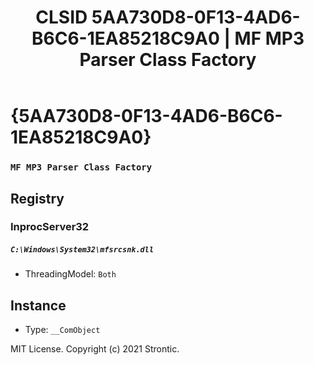 ﻿---
title: "CLSID 5AA730D8-0F13-4AD6-B6C6-1EA85218C9A0 | MF MP3 Parser Class Factory"
excerpt: What is COM-Object CLSID 5AA730D8-0F13-4AD6-B6C6-1EA85218C9A0?
---

# {5AA730D8-0F13-4AD6-B6C6-1EA85218C9A0}

### `MF MP3 Parser Class Factory`

## Registry


### InprocServer32

##### `C:\Windows\System32\mfsrcsnk.dll`
* ThreadingModel: `Both`

## Instance

* Type: `__ComObject`

MIT License. Copyright (c) 2021 Strontic.


